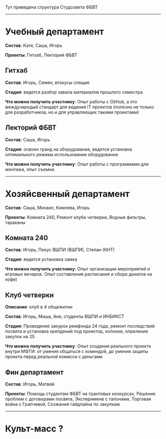 Тут приведена структура Студсовета ФБВТ

---

# Учебный департамент

__Состав__: Катя, Саша, Игорь

__Проекты__: Гитхаб, Лекторий ФБВТ

## **Гитхаб**

__Состав__: Игорь, Семен, втокусы спящие

__Стадия__: ведется разбор завала материалов прошлого семестра

__Что можно получить участнику__: Опыт работы с GitHub, а это международый стандарт для ведения IT проектов (полезно не только для разработчиков, но и для управляющих такими проектами)

## **Лекторий ФБВТ**

__Состав__: Саша, Игорь

__Стадия__: освоен гранд на оборудование, ведется установка оптимального режима использования оборудование

__Что можно получить участнику__: Опыт работы с программами для монтажа, опыт съемки. 

---

# Хозяйсвенный департамент

__Состав__: Саша, Михаил, Комлева, Игорь

__Проекты__: Комната 240, Ремонт клуба четверки, Водные фильтры, тараканы

## **Комната 240**

__Состав__: Игорь, Пекус ВШПИ (ВШПИ), Степан (КНТ) 

__Стадия__: ведется установка замка

__Что можно получить участнику__: Опыт организации мероприятий и игровых вечеров. Опыт cоставления расписания и сбора донатов на кофе)

## **Клуб четверки**

__Описание__: клуб в 4 общежитии

__Состав__: Игорь, Миша, Аня, студенты ВШПИ и ИНБИКСТ

__Стадия__: Проведение закурок ремфонда 24 года, ремонт последствий посвята и установка крепдений под проектор, колонки, опреление закупок на 25

__Что можно получить участнику__: Опыт создания реального проекта внутри МФТИ: от умения общаться с комендой, до умения защиты проекта перед реальной комисси с деньгами

## **Фин департамент**

__Состав__: Игорь, Матвей

__Проекты__: Помощь студентам ФБВТ на грантовых конкурсах, Решение проблем с договорами посвята, Эксперименв с талонами, Торговая война с Грапчевой, Созжание гайдлайна по закупкам

---

# Культ-масс ?
